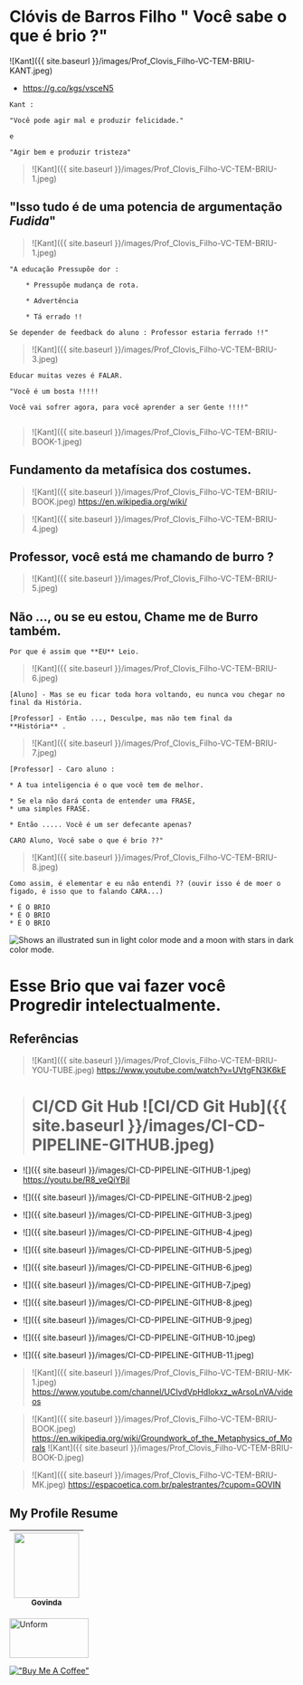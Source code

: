 # Clóvis de Barros Filho " Você sabe o que é brio ?"

![Kant]({{ site.baseurl }}/images/Prof_Clovis_Filho-VC-TEM-BRIU-KANT.jpeg)

* https://g.co/kgs/vsceN5


```
Kant :

"Você pode agir mal e produzir felicidade."

e

"Agir bem e produzir tristeza"

```

> ![Kant]({{ site.baseurl }}/images/Prof_Clovis_Filho-VC-TEM-BRIU-1.jpeg)
##  "Isso tudo é de uma potencia de argumentação **_Fudida_**"

> ![Kant]({{ site.baseurl }}/images/Prof_Clovis_Filho-VC-TEM-BRIU-1.jpeg)
```
"A educação Pressupõe dor :

    * Pressupõe mudança de rota.

    * Advertência 

    * Tá errado !!

Se depender de feedback do aluno : Professor estaria ferrado !!"

```

> ![Kant]({{ site.baseurl }}/images/Prof_Clovis_Filho-VC-TEM-BRIU-3.jpeg)
```
Educar muitas vezes é FALAR.

"Você é um bosta !!!!!

Você vai sofrer agora, para você aprender a ser Gente !!!!"


```

> ![Kant]({{ site.baseurl }}/images/Prof_Clovis_Filho-VC-TEM-BRIU-BOOK-1.jpeg)
## Fundamento da metafísica dos costumes.

> ![Kant]({{ site.baseurl }}/images/Prof_Clovis_Filho-VC-TEM-BRIU-BOOK.jpeg)
https://en.wikipedia.org/wiki/


> ![Kant]({{ site.baseurl }}/images/Prof_Clovis_Filho-VC-TEM-BRIU-4.jpeg)
## Professor, você está me chamando de burro ?


> ![Kant]({{ site.baseurl }}/images/Prof_Clovis_Filho-VC-TEM-BRIU-5.jpeg)
## Não ...,  ou se eu estou, Chame **me** de **Burro também**.

```
Por que é assim que **EU** Leio.
```

> ![Kant]({{ site.baseurl }}/images/Prof_Clovis_Filho-VC-TEM-BRIU-6.jpeg)

```
[Aluno] - Mas se eu ficar toda hora voltando, eu nunca vou chegar no final da História.

[Professor] - Então ..., Desculpe, mas não tem final da 
**História** .
```

> ![Kant]({{ site.baseurl }}/images/Prof_Clovis_Filho-VC-TEM-BRIU-7.jpeg)

```
[Professor] - Caro aluno :

* A tua inteligencia é o que você tem de melhor.

* Se ela não dará conta de entender uma FRASE, 
* uma simples FRASE.

* Então ..... Você é um ser defecante apenas?

CARO Aluno, Você sabe o que é brio ??"

```

> ![Kant]({{ site.baseurl }}/images/Prof_Clovis_Filho-VC-TEM-BRIU-8.jpeg)

```
Como assim, é elementar e eu não entendi ?? (ouvir isso é de moer o figado, é isso que to falando CARA...)

* É O BRIO
* É O BRIO
* É O BRIO
```

<picture>
  <source media="(prefers-color-scheme: dark)" srcset="https://s.dicio.com.br/brio.png">
  <source media="(prefers-color-scheme: light)" srcset="https://s.dicio.com.br/brio.png">
  <img alt="Shows an illustrated sun in light color mode and a moon with stars in dark color mode." src="https://s.dicio.com.br/brio.png">
</picture>

# Esse Brio que vai fazer você Progredir intelectualmente.

## Referências

> ![Kant]({{ site.baseurl }}/images/Prof_Clovis_Filho-VC-TEM-BRIU-YOU-TUBE.jpeg)
https://www.youtube.com/watch?v=UVtgFN3K6kE

> # CI/CD Git Hub ![CI/CD Git Hub]({{ site.baseurl }}/images/CI-CD-PIPELINE-GITHUB.jpeg)
  
* ![]({{ site.baseurl }}/images/CI-CD-PIPELINE-GITHUB-1.jpeg)
https://youtu.be/R8_veQiYBjI

* ![]({{ site.baseurl }}/images/CI-CD-PIPELINE-GITHUB-2.jpeg)

* ![]({{ site.baseurl }}/images/CI-CD-PIPELINE-GITHUB-3.jpeg)

* ![]({{ site.baseurl }}/images/CI-CD-PIPELINE-GITHUB-4.jpeg)

* ![]({{ site.baseurl }}/images/CI-CD-PIPELINE-GITHUB-5.jpeg)

* ![]({{ site.baseurl }}/images/CI-CD-PIPELINE-GITHUB-6.jpeg)

* ![]({{ site.baseurl }}/images/CI-CD-PIPELINE-GITHUB-7.jpeg)

* ![]({{ site.baseurl }}/images/CI-CD-PIPELINE-GITHUB-8.jpeg)

* ![]({{ site.baseurl }}/images/CI-CD-PIPELINE-GITHUB-9.jpeg)

* ![]({{ site.baseurl }}/images/CI-CD-PIPELINE-GITHUB-10.jpeg)

* ![]({{ site.baseurl }}/images/CI-CD-PIPELINE-GITHUB-11.jpeg)

> ![Kant]({{ site.baseurl }}/images/Prof_Clovis_Filho-VC-TEM-BRIU-MK-1.jpeg)
https://www.youtube.com/channel/UCIvdVpHdlokxz_wArsoLnVA/videos

> ![Kant]({{ site.baseurl }}/images/Prof_Clovis_Filho-VC-TEM-BRIU-BOOK.jpeg)
https://en.wikipedia.org/wiki/Groundwork_of_the_Metaphysics_of_Morals
![Kant]({{ site.baseurl }}/images/Prof_Clovis_Filho-VC-TEM-BRIU-BOOK-D.jpeg)

> ![Kant]({{ site.baseurl }}/images/Prof_Clovis_Filho-VC-TEM-BRIU-MK.jpeg)
https://espacoetica.com.br/palestrantes/?cupom=GOVIN


## My Profile Resume

| [<img src="https://avatars.githubusercontent.com/u/498332?s=400&u=9b7a8aa8743ec4dd3c84d8c382aa31fb1b6c8abf&v=4" width=115><br><sub>Govinda</sub>](https://github.com/govinda777) |
| :---: |

<p align="left">

<a href="https://github.com/govinda777?tab=followers">
<img src="{{ site.baseurl }}/images/sub.jpeg" height="70" width="140" alt="Unform" />
</a>

</p>

[!["Buy Me A Coffee"](https://user-images.githubusercontent.com/1376749/120938564-50c59780-c6e1-11eb-814f-22a0399623c5.png)](https://www.buymeacoffee.com/govinda777)





